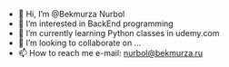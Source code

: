 - 👋 Hi, I’m @Bekmurza Nurbol
- 👀 I’m interested in BackEnd programming
- 🌱 I’m currently learning Python classes in udemy.com
- 💞️ I’m looking to collaborate on ...
- 📫 How to reach me e-mail: nurbol@bekmurza.ru

<!---
BekmurzaNurbol/BekmurzaNurbol is a ✨ special ✨ repository because its `README.md` (this file) appears on your GitHub profile.
You can click the Preview link to take a look at your changes.
--->
